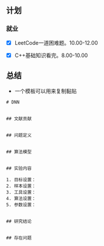 ## 计划


### 就业

- [x] LeetCode一道困难题。10.00-12.00
- [x] C++基础知识看完。8.00-10.00



## 总结

* 一个模板可以用来复制黏贴
```
# DNN


## 文献贡献


## 问题定义


## 算法模型


## 实验内容

1. 目标设置：
2. 样本设置：
3. 工具设置：
4. 算法设置：
5. 参数设置：


## 研究结论


## 存在问题
```